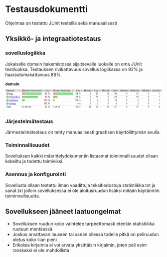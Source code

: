 # Testausdokumentti

Ohjelmaa on testattu JUnit testeillä sekä manuaalisesti

## Yksikkö- ja integraatiotestaus 

### sovelluslogiikka

Jokaiselle domain hakemistossa sijaitsevalle luokalle on oma JUnit testiluokka.
Testauksen rivikattavuus sovellus logiikassa on 92% ja haarautumakattavuus 86%.

![jacoco](https://github.com/SakuKosonen/ot-harjoitustyo2020/blob/master/dokumentaatio/jacoco%20report.png)

### Järjestelmätestaus

Järmestelmätestaus on tehty manuaalisesti graafisen käyttöliittymän avulla. 

### Toiminnallisuudet

Sovelluksen kaikki määrittelydokumentin listaamat toiminnallisuudet ollaan kokeiltu ja todettu toimiviksi.

### Asennus ja konfigurointi

Sovellusta ollaan testattu ilman vaadittuja teksitiedostoja statistiikka.txt ja sanat.txt jolloin sovelluksessa ei ole 
aloitusruudun lisäksi mitään käytännön toiminnallisuutta.

## Sovellukseen jääneet laatuongelmat

- Sovelluksen ruudun koko vaihtelee tarpeettomasti etenkin statistiikka ruutuun mentäessä
- Joskus arvattavan lauseen tai sanan ollessa todella pitkä on peliruudun oletus koko liian pieni
- Erikoisia kirjaimia ei voi arvata yksittäisin kirjaimin, joten peli esim ranskaksi ei ole mahdollista
